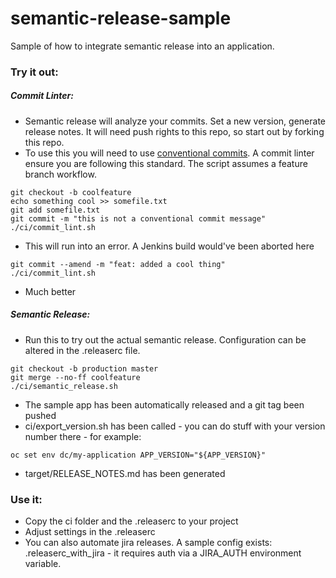# semantic-release-sample
Sample of how to integrate semantic release into an application.

### Try it out:

##### Commit Linter:
 - Semantic release will analyze your commits. Set a new version, generate release notes. It will need push rights to this repo, so start out by forking this repo.
 - To use this you will need to use [conventional commits](https://www.conventionalcommits.org). A commit linter ensure you are following this standard. The script assumes a feature branch workflow.
```
git checkout -b coolfeature
echo something cool >> somefile.txt
git add somefile.txt
git commit -m "this is not a conventional commit message"
./ci/commit_lint.sh
```
 - This will run into an error. A Jenkins build would've been aborted here
```
git commit --amend -m "feat: added a cool thing"
./ci/commit_lint.sh
```
 - Much better
 
##### Semantic Release:
 - Run this to try out the actual semantic release. Configuration can be altered in the .releaserc file.
```
git checkout -b production master
git merge --no-ff coolfeature
./ci/semantic_release.sh
```
 - The sample app has been automatically released and a git tag been pushed
 - ci/export_version.sh has been called - you can do stuff with your version number there - for example:
```
oc set env dc/my-application APP_VERSION="${APP_VERSION}"
```
 - target/RELEASE_NOTES.md has been generated
 
### Use it:
 - Copy the ci folder and the .releaserc to your project
 - Adjust settings in the .releaserc
 - You can also automate jira releases. A sample config exists: .releaserc_with_jira - it requires auth via a JIRA_AUTH environment variable.
